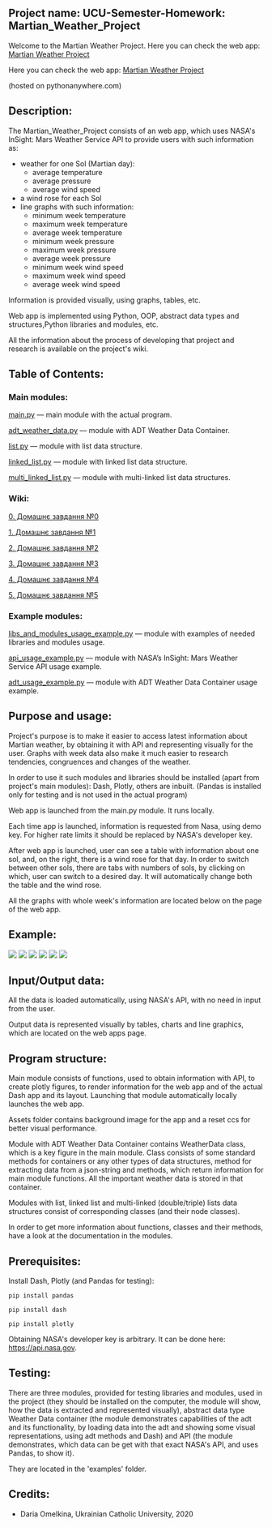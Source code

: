 ## Project name: UCU-Semester-Homework: Martian_Weather_Project
Welcome to the Martian Weather Project.
Here you can check the web app: [Martian Weather Project](http://dariaomelkina.pythonanywhere.com)

Here you can check the web app: [Martian Weather Project](http://dariaomelkina.pythonanywhere.com)

(hosted on pythonanywhere.com)

## Description: 
The Martian_Weather_Project consists of an web app, 
which uses NASA's InSight: Mars Weather Service API to provide users with such information as:

* weather for one Sol (Martian day): 
  * average temperature
  * average pressure
  * average wind speed  
* a wind rose for each Sol
* line graphs with such information:
  * minimum week temperature
  * maximum week temperature
  * average week temperature
  * minimum week pressure
  * maximum week pressure
  * average week pressure
  * minimum week wind speed
  * maximum week wind speed 
  * average week wind speed
  
Information is provided visually, using graphs, tables, etc.

Web app is implemented using Python, OOP, abstract data types and structures,Python libraries and modules, etc.

All the information about the process of developing that project and research is available on the project's wiki.
## Table of Contents:
### Main modules:
[main.py](https://github.com/dariaomelkina/UCU-Semester-Homework/blob/master/modules/main.py) –– main module with the actual program.

[adt_weather_data.py](https://github.com/dariaomelkina/UCU-Semester-Homework/blob/master/modules/adt_weather_data.py) –– module with ADT Weather Data Container.

[list.py](https://github.com/dariaomelkina/UCU-Semester-Homework/blob/master/modules/list.py) –– module with list data structure.

[linked_list.py](https://github.com/dariaomelkina/UCU-Semester-Homework/blob/master/modules/linked_list.py) –– module with linked list data structure.

[multi_linked_list.py](https://github.com/dariaomelkina/UCU-Semester-Homework/blob/master/modules/multi_linked_list.py) –– module with multi-linked list data structures.
### Wiki: 
[0. Домашнє завдання №0](https://github.com/dariaomelkina/UCU-Semester-Homework/wiki/0.-%D0%94%D0%BE%D0%BC%D0%B0%D1%88%D0%BD%D1%94-%D0%B7%D0%B0%D0%B2%D0%B4%D0%B0%D0%BD%D0%BD%D1%8F-%E2%84%960)

[1. Домашнє завдання №1](https://github.com/dariaomelkina/UCU-Semester-Homework/wiki/1.-%D0%94%D0%BE%D0%BC%D0%B0%D1%88%D0%BD%D1%94-%D0%B7%D0%B0%D0%B2%D0%B4%D0%B0%D0%BD%D0%BD%D1%8F-%E2%84%961)

[2. Домашнє завдання №2](https://github.com/dariaomelkina/UCU-Semester-Homework/wiki/2.-%D0%94%D0%BE%D0%BC%D0%B0%D1%88%D0%BD%D1%94-%D0%B7%D0%B0%D0%B2%D0%B4%D0%B0%D0%BD%D0%BD%D1%8F-%E2%84%962)

[3. Домашнє завдання №3](https://github.com/dariaomelkina/UCU-Semester-Homework/wiki/3.-%D0%94%D0%BE%D0%BC%D0%B0%D1%88%D0%BD%D1%94-%D0%B7%D0%B0%D0%B2%D0%B4%D0%B0%D0%BD%D0%BD%D1%8F-%E2%84%963)

[4. Домашнє завдання №4](https://github.com/dariaomelkina/UCU-Semester-Homework/wiki/4.-%D0%94%D0%BE%D0%BC%D0%B0%D1%88%D0%BD%D1%94-%D0%B7%D0%B0%D0%B2%D0%B4%D0%B0%D0%BD%D0%BD%D1%8F-%E2%84%964)

[5. Домашнє завдання №5](https://github.com/dariaomelkina/UCU-Semester-Homework/wiki/5.-%D0%94%D0%BE%D0%BC%D0%B0%D1%88%D0%BD%D1%94-%D0%B7%D0%B0%D0%B2%D0%B4%D0%B0%D0%BD%D0%BD%D1%8F-%E2%84%965)
### Example modules:
[libs_and_modules_usage_example.py](https://github.com/dariaomelkina/UCU-Semester-Homework/blob/master/examples/libs_and_modules_usage_example.py) –– module with examples of needed libraries and modules usage.

[api_usage_example.py](https://github.com/dariaomelkina/UCU-Semester-Homework/blob/master/examples/api_usage_example.py) –– module with NASA’s InSight: Mars Weather Service API usage example.

[adt_usage_example.py](https://github.com/dariaomelkina/UCU-Semester-Homework/blob/master/examples/adt_usage_example.py) –– module with ADT Weather Data Container usage example.

## Purpose and usage: 
Project's purpose is to make it easier to access latest information about Martian weather, 
by obtaining it with API and representing visually for the user. Graphs with week data also 
make it much easier to research tendencies, congruences and changes of the weather.

In order to use it such modules and libraries should be installed (apart from project's main modules):
Dash, Plotly, others are inbuilt. (Pandas is installed only for testing and is not used in the actual program)

Web app is launched from the main.py module. It runs locally.

Each time app is launched, information is requested from Nasa, using demo key. 
For higher rate limits it should be replaced by NASA's developer key.

After web app is launched, user can see a table with information about one sol, and, 
on the right, there is a wind rose for that day. In order to switch between other sols, 
there are tabs with numbers of sols, by clicking on which, user can switch to a desired
day. It will automatically change both the table and the wind rose.

All the graphs with whole week's information are located below on the page of the web app.
 
## Example:
![](https://github.com/dariaomelkina/UCU-Semester-Homework/blob/master/docs/app1.png)
![](https://github.com/dariaomelkina/UCU-Semester-Homework/blob/master/docs/app2.jpg)
![](https://github.com/dariaomelkina/UCU-Semester-Homework/blob/master/docs/app3.png)
![](https://github.com/dariaomelkina/UCU-Semester-Homework/blob/master/docs/app4.png)
![](https://github.com/dariaomelkina/UCU-Semester-Homework/blob/master/docs/app5.jpg)
![](https://github.com/dariaomelkina/UCU-Semester-Homework/blob/master/docs/app6.png)

## Input/Output data:
All the data is loaded automatically, using NASA's API, with no need in input from the user. 

Output data is represented visually by tables, charts and line graphics, which are located on the
web apps page.

## Program structure:
Main module consists of functions, used to obtain information with API, to create plotly figures, 
to render information for the web app and of the actual Dash app and its layout. Launching that 
module automatically locally launches the web app.

Assets folder contains background image for the app and a reset ccs for better visual performance.

Module with ADT Weather Data Container contains WeatherData class, which is a key figure in the main module.
Class consists of some standard methods for containers or any other types of data structures, method for extracting data
from a json-string and methods, which return information for main module functions. All the important weather data
is stored in that container.

Modules with list, linked list and multi-linked (double/triple) lists data structures consist of corresponding classes (and
their node classes).

In order to get more information about functions, classes and their methods, have a look at the documentation in the modules.

## Prerequisites: 
Install Dash, Plotly (and Pandas for testing):

``` pip install pandas ```

``` pip install dash ```

``` pip install plotly ```

Obtaining NASA's developer key is arbitrary. It can be done here: https://api.nasa.gov.

## Testing:
There are three modules, provided for testing libraries and modules, used in the project (they should be installed 
on the computer, the module will show, how the data is extracted and represented visually), 
abstract data type Weather Data container (the module demonstrates capabilities of the adt and its functionality, by 
loading data into the adt and showing some visual representations, using adt methods and Dash) and API (the module 
demonstrates, which data can be get with that exact NASA's API, and uses Pandas, to show it). 

They are located in the 'examples' folder. 

## Credits: 
* Daria Omelkina, Ukrainian Catholic University, 2020
